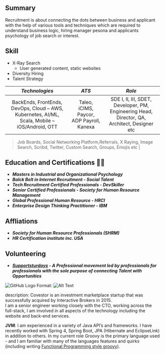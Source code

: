 ## Summary
Recruitment is about connecting the dots between business and applicant with the help of various tools and techniques which are required to understand business logic, hiring manager pesona and applicants psychology of job search or interest.
## Skill
 - X-Ray Search 
    * User generated content, static websites
 - Diversity Hiring
 - Talent Strategy

|  *Technologies* | *ATS* | *Role* |
| :---:        |     :---:      |         :---: |
|BackEnds, FrontEnds, DevOps, Cloud – AWS, Kubernetes, AI/ML, Scala, Mobile – iOS/Android, OTT |  Taleo, iCIMS, Paycor, ADP Payroll, Kanexa |SDE I, II, III, SDET, Developer, PM, Engineering Head, Director, QA, Architect, Designer etc|



> Job Boards, Social Networking Platform,Referrals, X Raying, Image Search, Scribd, Twitter, Custom Search, Groups, Emojis 
etc |

## Education and Certifications 👩‍🎓 
- _**Masters in Industrial and Organizational Psychology**_ <br/> 
- _**Balck Belt in Internet Recruitment - Social Talent**_ <br/>
- _**Tech Recruitment Certified Professionals - DevSkiller**_ <br/>
- _**Senior Certified Professionals - Society for Human Resource Management**_ <br/>
- _**Global Professional Human Resource - HRCI**_ <br/>
- _**Enterprise Design Thinking Practitioner - IBM**_ <br/>
##  Affliations
- _**Society for Human Resource Professionals (SHRM)**_ <br/>
- _**HR Certification institute inc. USA**_ <br/>
## Volunteering
- _**[Supportsturdays](https://supportsaturdays.com/) - A Professional movement led by professionals for professionals with the sole purpose of connecting Talent with Opportunities**_

 
 ![GitHub Logo](/images/logo.png)
Format: ![Alt Text](url)

   description: Covestor is an investment marketplace startup that was successfully acquired by Interactive Brokers in 2015. <br/> I am a senior engineer working closely with the CTO, working across the full-stack, I am involved in all aspects of the technology including the website and back-end services.

   <strong>JVM</strong>: I am experienced in a variety of Java API’s and frameworks. I have recently worked with Spring 4, Spring Boot, JPA (Hibernate and EclipseLink) in addition to others.  In my current role Groovy is the primary language used - and I am familiar with many of the languages features and quirks (including writing <a target='_blank' href="https://dzone.com/articles/functional-programming-groovy">Functional Programming style groovy</a>).
